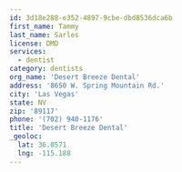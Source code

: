 ```yaml
---
id: 3d18e288-e352-4897-9cbe-dbd8536dca6b
first_name: Tammy
last_name: Sarles
license: DMD
services:
  - dentist
category: dentists
org_name: 'Desert Breeze Dental'
address: '8650 W. Spring Mountain Rd.'
city: 'Las Vegas'
state: NV
zip: '89117'
phone: '(702) 940-1176'
title: 'Desert Breeze Dental'
_geoloc:
  lat: 36.0571
  lng: -115.188
---
```

